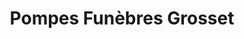 ---
title: "Pompes Funèbres Grosset"
url: /marigny-le-chatel/pompes-funebres-grosset/
shop: directeurs de funérailles
---